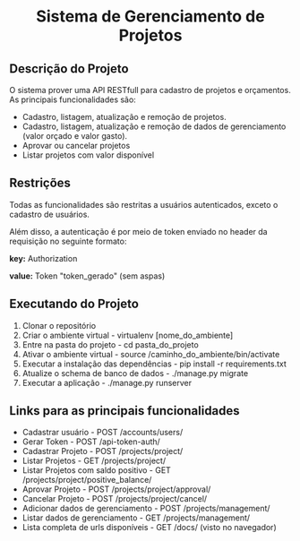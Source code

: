 <h1 align="center">Sistema de Gerenciamento de Projetos</h1>

## Descrição do Projeto
<p align="justity">
  O sistema prover uma API RESTfull para cadastro de projetos e orçamentos. As principais funcionalidades são:
</p>
<ul>
  <li>Cadastro, listagem, atualização e remoção de projetos.</li>
  <li>Cadastro, listagem, atualização e remoção de dados de gerenciamento (valor orçado e valor gasto).</li>
  <li>Aprovar ou cancelar projetos</li>  
  <li>Listar projetos com valor disponível</li>  
</ul>

## Restrições
<p align="justity">
  Todas as funcionalidades são restritas a usuários autenticados, exceto o cadastro de usuários. </p> 
<p align="justity">
  Além disso, a autenticação é por meio de token enviado no header da requisição no seguinte formato:
</p>
<p align="justity">
  <strong>key:</strong> Authorization
</p>
<p align="justity">
   <strong>value:</strong> Token "token_gerado" (sem aspas)  
</p>

## Executando do Projeto
<ol>
  <li>Clonar o repositório</li>
  <li>Criar o ambiente virtual - virtualenv [nome_do_ambiente]</li>
  <li>Entre na pasta do projeto - cd pasta_do_projeto </li>
  <li>Ativar o ambiente virtual - source /caminho_do_ambiente/bin/activate</li>
  <li>Executar a instalação das dependências - pip install -r requirements.txt </li>
  <li>Atualize o schema de banco de dados - ./manage.py migrate </li>
  <li>Executar a aplicação - ./manage.py runserver</li>
</ol>

## Links para as principais funcionalidades
<ul>
  <li>Cadastrar usuário - POST /accounts/users/</li>
  <li>Gerar Token - POST /api-token-auth/ </li>
  <li>Cadastrar Projeto - POST /projects/project/</li>
  <li>Listar Projetos - GET /projects/project/</li>
  <li>Listar Projetos com saldo positivo - GET /projects/project/positive_balance/</li>
  <li>Aprovar Projeto - POST /projects/project/approval/</li>
  <li>Cancelar Projeto - POST /projects/project/cancel/</li>
  <li>Adicionar dados de gerenciamento - POST /projects/management/</li>
  <li>Listar dados de gerenciamento - GET /projects/management/</li>
  <li>Lista completa de urls disponíveis - GET /docs/ (visto no navegador)</li>
</ul>
